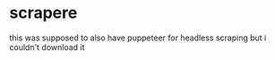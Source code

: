 # scrapere

this was supposed to also have puppeteer for headless scraping but i couldn't download it
